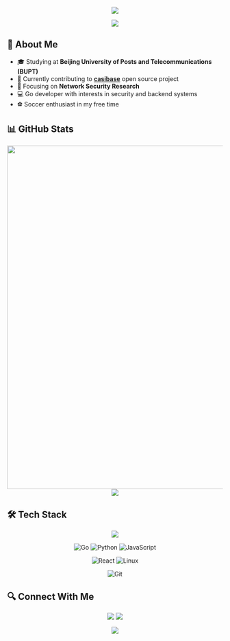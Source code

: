 <!-- Page Header Animation -->
<p align="center">
<img src="https://capsule-render.vercel.app/api?type=waving&color=timeGradient&height=300&&section=header&text=HI%20THERE!&fontSize=90&fontAlign=50&fontAlignY=30&desc=I%20am%20dark-Qy!&descAlign=50&descSize=30&descAlignY=60&animation=twinkling">
</p>

<!-- Typing Animation -->
<p align="center">
<img src="https://readme-typing-svg.demolab.com?font=Orbitron&size=25&pause=1000&center=true&vCenter=true&random=false&width=600&lines=Welcome+to+my+GitHub+profile!;Network+Security+Researcher+%7C+Go+Developer;Contributing+to+Casbin's+casibase+project" />
</p>

## 🚀 About Me

- 🎓 Studying at **Beijing University of Posts and Telecommunications (BUPT)**
- 🔭 Currently contributing to **[casibase](https://github.com/casbin/casibase)** open source project
- 🌱 Focusing on **Network Security Research**
- 💻 Go developer with interests in security and backend systems
- ⚽ Soccer enthusiast in my free time

## 📊 GitHub Stats

<p align="center">
<!-- GitHub Overview Stats -->
<!-- img align="center" width="400" src="https://github-readme-stats.vercel.app/api?username=dark-Qy&theme=transparent&include_all_commits=true&show_icons=true&hide_border=true" />

<!-- Activity Graph -->
<img width="800" src="https://github-readme-activity-graph.vercel.app/graph?username=dark-Qy&theme=github-compact&hide_border=true&area=true">
<br/>

<!-- Language Stats -->
<img align="center" src="https://github-readme-stats.vercel.app/api/top-langs/?username=dark-Qy&theme=transparent&hide_border=true&layout=donut-vertical&langs_count=6" />
</p>

## 🛠️ Tech Stack

<p align="center">
<!-- Tech Icons -->
<img align="center" src="https://skillicons.dev/icons?i=go,py,react,git&theme=light" />
</p>

<div align="center">
  
  <!-- Programming Languages -->
  ![Go](https://img.shields.io/badge/-Go-00ADD8?style=for-the-badge&logo=go&logoColor=white)
  ![Python](https://img.shields.io/badge/-Python-3776AB?style=for-the-badge&logo=python&logoColor=white)
  ![JavaScript](https://img.shields.io/badge/-JavaScript-F7DF1E?style=for-the-badge&logo=javascript&logoColor=black)
  
  <!-- Technologies -->
  ![React](https://img.shields.io/badge/-React-61DAFB?style=for-the-badge&logo=react&logoColor=black)
  ![Linux](https://img.shields.io/badge/-Linux-FCC624?style=for-the-badge&logo=linux&logoColor=black)
  
  <!-- Development Tools -->
  ![Git](https://img.shields.io/badge/-Git-F05032?style=for-the-badge&logo=git&logoColor=white)
</div>

## 🔍 Connect With Me

<p align="center">
<a href="https://github.com/dark-Qy"><img src="https://img.shields.io/badge/GitHub-dark--Qy-blue?logo=github" /></a>
<!-- Profile Views Counter -->
<img src="https://komarev.com/ghpvc/?username=dark-Qy&abbreviated=true&color=yellow" />
</p>

<!-- Page Footer Animation -->
<p align="center">
<img src="https://capsule-render.vercel.app/api?type=waving&color=timeGradient&height=300&&section=footer&text=THE%20END!&fontSize=90&fontAlign=50&fontAlignY=70&desc=Hope%20your%20program%20is%20bug-free!&descAlign=50&descSize=30&descAlignY=40&animation=twinkling">
</p>
